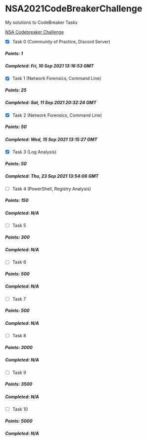 # NSA2021CodeBreakerChallenge

My solutions to CodeBreaker Tasks

[NSA Codebreaker Challenge](https://nsa-codebreaker.org/challenge)

- [X] Task 0 (Community of Practice, Discord Server) 

##### Points: 1

##### Completed: Fri, 10 Sep 2021 13:16:53 GMT

- [X] Task 1 (Network Forensics, Command Line) 

##### Points: 25

##### Completed: Sat, 11 Sep 2021 20:32:24 GMT


- [X] Task 2 (Network Forensics, Command Line) 

##### Points: 50

##### Completed: Wed, 15 Sep 2021 13:15:27 GMT

- [X] Task 3 (Log Analysis) 

##### Points: 50

##### Completed: Thu, 23 Sep 2021 13:54:06 GMT

- [ ] Task 4 (PowerShell, Registry Analysis)

##### Points: 150

##### Completed: N/A

- [ ] Task 5

##### Points: 300

##### Completed: N/A

- [ ] Task 6

##### Points: 500

##### Completed: N/A

- [ ] Task 7

##### Points: 500

##### Completed: N/A

- [ ] Task 8

##### Points: 3000

##### Completed: N/A

- [ ] Task 9

##### Points: 3500

##### Completed: N/A

- [ ] Task 10

##### Points: 5000

##### Completed: N/A
